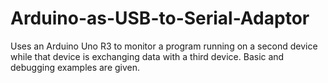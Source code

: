 # Arduino-as-USB-to-Serial-Adaptor
Uses an Arduino Uno R3 to monitor a program running on a second device while that device is exchanging data with a third device. Basic and debugging examples are given.
